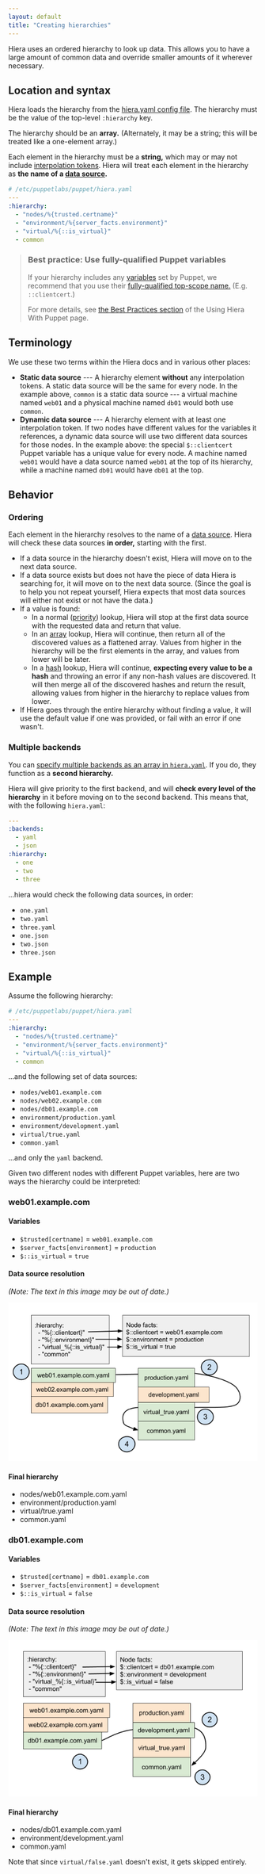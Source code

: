 ```yaml
---
layout: default
title: "Creating hierarchies"
---
```


[config]: ./configuring.html
[variables]: ./variables.html
[data]: ./data_sources.html


[priority]: ./lookup_types.html#priority-default
[array]: ./lookup_types.html#array-merge
[hash]: ./lookup_types.html#hash-merge
[qualified_var]: /puppet/latest/reference/lang_variables.html#accessing-out-of-scope-variables

Hiera uses an ordered hierarchy to look up data. This allows you to have a large amount of common data and override smaller amounts of it wherever necessary.

## Location and syntax


Hiera loads the hierarchy from the [hiera.yaml config file][config]. The hierarchy must be the value of the top-level `:hierarchy` key.

The hierarchy should be an **array.** (Alternately, it may be a string; this will be treated like a one-element array.)

Each element in the hierarchy must be a **string,** which may or may not include [interpolation tokens][variables]. Hiera will treat each element in the hierarchy as **the name of a [data source][data].**

~~~ yaml
# /etc/puppetlabs/puppet/hiera.yaml
---
:hierarchy:
  - "nodes/%{trusted.certname}"
  - "environment/%{server_facts.environment}"
  - "virtual/%{::is_virtual}"
  - common
~~~

> ### Best practice: Use fully-qualified Puppet variables
>
> If your hierarchy includes any [variables][] set by Puppet, we recommend that you use their [fully-qualified top-scope name.][qualified_var] (E.g. `::clientcert`.)
>
> For more details, see [the Best Practices section](./puppet.html#best-practices) of the Using Hiera With Puppet page.

## Terminology


We use these two terms within the Hiera docs and in various other places:

* **Static data source** --- A hierarchy element **without** any interpolation tokens. A static data source will be the same for every node. In the example above, `common` is a static data source --- a virtual machine named `web01` and a physical machine named `db01` would both use `common`.
* **Dynamic data source** --- A hierarchy element with at least one interpolation token. If two nodes have different values for the variables it references, a dynamic data source will use two different data sources for those nodes. In the example above: the special `$::clientcert` Puppet variable has a unique value for every node. A machine named `web01` would have a data source named `web01` at the top of its hierarchy, while a machine named `db01` would have `db01` at the top.

Behavior
-----

### Ordering

Each element in the hierarchy resolves to the name of a [data source][data]. Hiera will check these data sources **in order,** starting with the first.

* If a data source in the hierarchy doesn't exist, Hiera will move on to the next data source.
* If a data source exists but does not have the piece of data Hiera is searching for, it will move on to the next data source. (Since the goal is to help you not repeat yourself, Hiera expects that most data sources will either not exist or not have the data.)
* If a value is found:
    * In a normal ([priority][]) lookup, Hiera will stop at the first data source with the requested data and return that value.
    * In an [array][] lookup, Hiera will continue, then return all of the discovered values as a flattened array. Values from higher in the hierarchy will be the first elements in the array, and values from lower will be later.
    * In a [hash][] lookup, Hiera will continue, **expecting every value to be a hash** and throwing an error if any non-hash values are discovered. It will then merge all of the discovered hashes and return the result, allowing values from higher in the hierarchy to replace values from lower.
* If Hiera goes through the entire hierarchy without finding a value, it will use the default value if one was provided, or fail with an error if one wasn't.

### Multiple backends

You can [specify multiple backends as an array in `hiera.yaml`][config]. If you do, they function as a **second hierarchy.**

Hiera will give priority to the first backend, and will **check every level of the hierarchy** in it before moving on to the second backend. This means that, with the following `hiera.yaml`:

~~~ yaml
---
:backends:
  - yaml
  - json
:hierarchy:
  - one
  - two
  - three
~~~

...hiera would check the following data sources, in order:

* `one.yaml`
* `two.yaml`
* `three.yaml`
* `one.json`
* `two.json`
* `three.json`


## Example

Assume the following hierarchy:

~~~ yaml
# /etc/puppetlabs/puppet/hiera.yaml
---
:hierarchy:
  - "nodes/%{trusted.certname}"
  - "environment/%{server_facts.environment}"
  - "virtual/%{::is_virtual}"
  - common
~~~

...and the following set of data sources:

* `nodes/web01.example.com`
* `nodes/web02.example.com`
* `nodes/db01.example.com`
* `environment/production.yaml`
* `environment/development.yaml`
* `virtual/true.yaml`
* `common.yaml`

...and only the `yaml` backend.

Given two different nodes with different Puppet variables, here are two ways the hierarchy could be interpreted:

### web01.example.com

#### Variables

- `$trusted[certname]` = `web01.example.com`
- `$server_facts[environment]` = `production`
- `$::is_virtual` = `true`

#### Data source resolution

_(Note: The text in this image may be out of date.)_

![A hierarchy interpreted for a node](./images/hierarchy1.png)

#### Final hierarchy

- nodes/web01.example.com.yaml
- environment/production.yaml
- virtual/true.yaml
- common.yaml

### db01.example.com

#### Variables

- `$trusted[certname]` = `db01.example.com`
- `$server_facts[environment]` = `development`
- `$::is_virtual` = `false`

#### Data source resolution

_(Note: The text in this image may be out of date.)_

![The same hierarchy, interpreted for another node](./images/hierarchy2.png)

#### Final hierarchy

- nodes/db01.example.com.yaml
- environment/development.yaml
- common.yaml

Note that since `virtual/false.yaml` doesn't exist, it gets skipped entirely.
